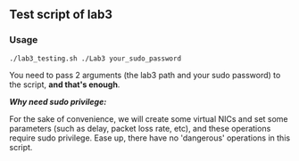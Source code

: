 ## Test script of lab3

### Usage

`./lab3_testing.sh ./Lab3 your_sudo_password`

You need to pass 2 arguments (the lab3 path and your sudo password) to the script, **and that's enough**. 

***Why need sudo privilege:***

For the sake of convenience, we will create some virtual NICs and set some parameters (such as delay, packet loss rate, etc), and these operations require sudo privilege. Ease up, there have no 'dangerous' operations in this script.